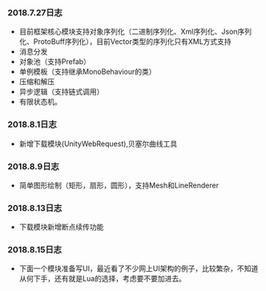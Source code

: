 ### 2018.7.27日志
* 目前框架核心模块支持对象序列化（二进制序列化、Xml序列化、Json序列化、ProtoBuff序列化），目前Vector类型的序列化只有XML方式支持
* 消息分发
* 对象池（支持Prefab）
* 单例模板（支持继承MonoBehaviour的类）
* 压缩和解压
* 异步逻辑（支持链式调用）
* 有限状态机。
### 2018.8.1日志
* 新增下载模块(UnityWebRequest),贝塞尔曲线工具
### 2018.8.9日志
* 简单图形绘制（矩形，扇形，圆形），支持Mesh和LineRenderer
### 2018.8.13日志
* 下载模块新增断点续传功能
### 2018.8.15日志
* 下面一个模块准备写UI，最近看了不少网上UI架构的例子，比较繁杂，不知道从何下手，还有就是Lua的选择，考虑要不要加进去。